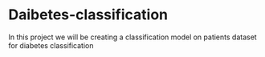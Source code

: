 # Daibetes-classification
In this project we will be creating a classification model on  patients dataset for diabetes classification 
